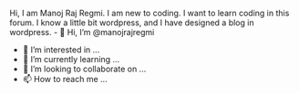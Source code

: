 Hi, I am Manoj Raj Regmi. I am new to coding. I want to learn coding in this forum. I know a little bit wordpress, and I have designed a blog in wordpress. - 👋 Hi, I’m @manojrajregmi
- 👀 I’m interested in ...
- 🌱 I’m currently learning ...
- 💞️ I’m looking to collaborate on ...
- 📫 How to reach me ...

<!---
manojrajregmi/manojrajregmi is a ✨ special ✨ repository because its `README.md` (this file) appears on your GitHub profile.
You can click the Preview link to take a look at your changes.
--->
